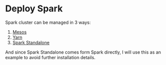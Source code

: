 # Deploy Spark

Spark cluster can be managed in 3 ways:

1. [Mesos](http://spark.apache.org/docs/latest/running-on-mesos.html)
2. [Yarn](http://spark.apache.org/docs/latest/running-on-yarn.html)
3. [Spark Standalone](http://spark.apache.org/docs/latest/spark-standalone.html)

And since Spark Standalone comes form Spark directly, I will use this as an example to avoid further installation details.




